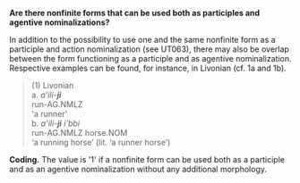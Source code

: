 **Are there nonfinite forms that can be used both as participles and agentive nominalizations?**

In addition to the possibility to use one and the same nonfinite form as a participle and action nominalization (see UT063), there may also be overlap between the form functioning as a participle and as agentive nominalization. Respective examples can be found, for instance, in Livonian (cf. 1a and 1b).

>(1) Livonian<br/>
>a. *a'ili-**ji***<br/>
>run-AG.NMLZ<br/> 
>'a runner'<br/>
>b. *a'ili-**ji** i'bbi*<br/> 
>run-AG.NMLZ horse.NOM<br/> 
>‘a running horse’ (lit. ‘a runner horse’)<br/>

**Coding.** The value is '1' if a nonfinite form can be used both as a participle and as an agentive nominalization without any additional morphology. 
